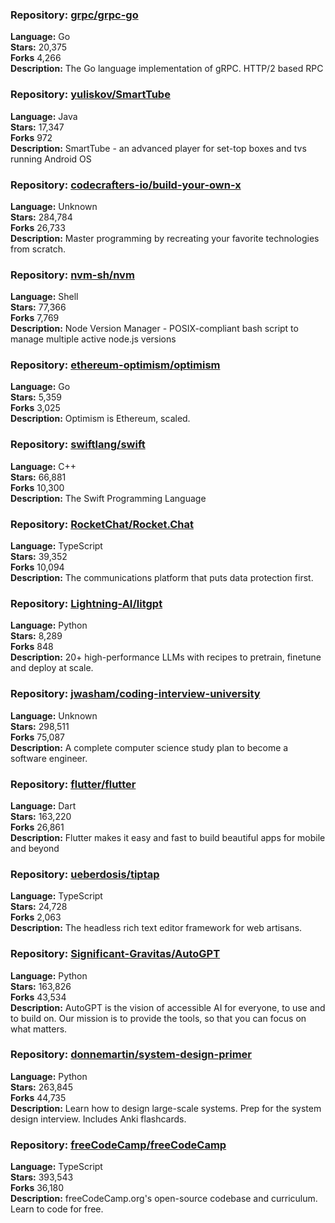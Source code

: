 ### **Repository:** [grpc/grpc-go](https://github.com/grpc/grpc-go)  

**Language:** Go  
**Stars:** 20,375  
**Forks** 4,266  
**Description:** The Go language implementation of gRPC. HTTP/2 based RPC  

### **Repository:** [yuliskov/SmartTube](https://github.com/yuliskov/SmartTube)  

**Language:** Java  
**Stars:** 17,347  
**Forks** 972  
**Description:** SmartTube - an advanced player for set-top boxes and tvs running Android OS  

### **Repository:** [codecrafters-io/build-your-own-x](https://github.com/codecrafters-io/build-your-own-x)  

**Language:** Unknown  
**Stars:** 284,784  
**Forks** 26,733  
**Description:** Master programming by recreating your favorite technologies from scratch.  

### **Repository:** [nvm-sh/nvm](https://github.com/nvm-sh/nvm)  

**Language:** Shell  
**Stars:** 77,366  
**Forks** 7,769  
**Description:** Node Version Manager - POSIX-compliant bash script to manage multiple active node.js versions  

### **Repository:** [ethereum-optimism/optimism](https://github.com/ethereum-optimism/optimism)  

**Language:** Go  
**Stars:** 5,359  
**Forks** 3,025  
**Description:** Optimism is Ethereum, scaled.  

### **Repository:** [swiftlang/swift](https://github.com/swiftlang/swift)  

**Language:** C++  
**Stars:** 66,881  
**Forks** 10,300  
**Description:** The Swift Programming Language  

### **Repository:** [RocketChat/Rocket.Chat](https://github.com/RocketChat/Rocket.Chat)  

**Language:** TypeScript  
**Stars:** 39,352  
**Forks** 10,094  
**Description:** The communications platform that puts data protection first.  

### **Repository:** [Lightning-AI/litgpt](https://github.com/Lightning-AI/litgpt)  

**Language:** Python  
**Stars:** 8,289  
**Forks** 848  
**Description:** 20+ high-performance LLMs with recipes to pretrain, finetune and deploy at scale.  

### **Repository:** [jwasham/coding-interview-university](https://github.com/jwasham/coding-interview-university)  

**Language:** Unknown  
**Stars:** 298,511  
**Forks** 75,087  
**Description:** A complete computer science study plan to become a software engineer.  

### **Repository:** [flutter/flutter](https://github.com/flutter/flutter)  

**Language:** Dart  
**Stars:** 163,220  
**Forks** 26,861  
**Description:** Flutter makes it easy and fast to build beautiful apps for mobile and beyond  

### **Repository:** [ueberdosis/tiptap](https://github.com/ueberdosis/tiptap)  

**Language:** TypeScript  
**Stars:** 24,728  
**Forks** 2,063  
**Description:** The headless rich text editor framework for web artisans.  

### **Repository:** [Significant-Gravitas/AutoGPT](https://github.com/Significant-Gravitas/AutoGPT)  

**Language:** Python  
**Stars:** 163,826  
**Forks** 43,534  
**Description:** AutoGPT is the vision of accessible AI for everyone, to use and to build on. Our mission is to provide the tools, so that you can focus on what matters.  

### **Repository:** [donnemartin/system-design-primer](https://github.com/donnemartin/system-design-primer)  

**Language:** Python  
**Stars:** 263,845  
**Forks** 44,735  
**Description:** Learn how to design large-scale systems. Prep for the system design interview. Includes Anki flashcards.  

### **Repository:** [freeCodeCamp/freeCodeCamp](https://github.com/freeCodeCamp/freeCodeCamp)  

**Language:** TypeScript  
**Stars:** 393,543  
**Forks** 36,180  
**Description:** freeCodeCamp.org's open-source codebase and curriculum. Learn to code for free.  

